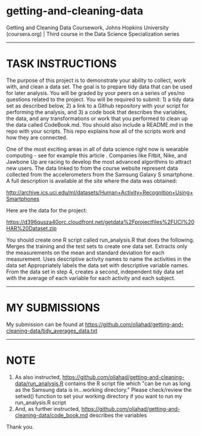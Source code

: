 # getting-and-cleaning-data
Getting and Cleaning Data Coursework, Johns Hopkins University (coursera.org) | Third course in the Data Science Specialization series

- - - - - - - - - - - - - - - - - - - - - -
# TASK INSTRUCTIONS

The purpose of this project is to demonstrate your ability to collect, work with, and clean a data set. The goal is to prepare tidy data that can be used for later analysis. You will be graded by your peers on a series of yes/no questions related to the project. You will be required to submit: 1) a tidy data set as described below, 2) a link to a Github repository with your script for performing the analysis, and 3) a code book that describes the variables, the data, and any transformations or work that you performed to clean up the data called CodeBook.md. You should also include a README.md in the repo with your scripts. This repo explains how all of the scripts work and how they are connected.  

One of the most exciting areas in all of data science right now is wearable computing - see for example this article . Companies like Fitbit, Nike, and Jawbone Up are racing to develop the most advanced algorithms to attract new users. The data linked to from the course website represent data collected from the accelerometers from the Samsung Galaxy S smartphone. A full description is available at the site where the data was obtained: 

http://archive.ics.uci.edu/ml/datasets/Human+Activity+Recognition+Using+Smartphones 

Here are the data for the project: 

https://d396qusza40orc.cloudfront.net/getdata%2Fprojectfiles%2FUCI%20HAR%20Dataset.zip 

You should create one R script called run_analysis.R that does the following. 
Merges the training and the test sets to create one data set.
Extracts only the measurements on the mean and standard deviation for each measurement. 
Uses descriptive activity names to name the activities in the data set
Appropriately labels the data set with descriptive variable names. 
From the data set in step 4, creates a second, independent tidy data set with the average of each variable for each activity and each subject.

- - - - - - - - - - - - - - - - - - - - - -
# MY SUBMISSIONS

My submission can be found at https://github.com/oliahad/getting-and-cleaning-data/tidy_averages_data.txt

- - - - - - - - - - - - - - - - - - - - - -
# NOTE

1. As also instructed, https://github.com/oliahad/getting-and-cleaning-data/run_analysis.R contains the R script file which "can be run as long as the Samsung data is in...working directory." Please check/review the setwd() function to set your working directory if you want to run my run_analysis.R script
2. And, as further instructed, https://github.com/oliahad/getting-and-cleaning-data/code_book.md describes the variables



Thank you.
